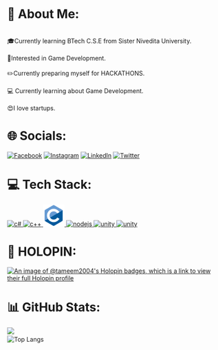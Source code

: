 # 💫 About Me:
<br>🎓Currently learning BTech C.S.E from Sister Nivedita University.<br><br>👀Interested in Game Development.<br><br>✏️Currently preparing myself for HACKATHONS.<br><br>💻 Currently learning about Game Development.<br><br>😍I love startups.<br>


# 🌐 Socials:
[![Facebook](https://img.shields.io/badge/Facebook-%231877F2.svg?logo=Facebook&logoColor=white)](https://www.facebook.com/mdtameem.gazi.9?mibextid=ZbWKwL) [![Instagram](https://img.shields.io/badge/Instagram-%23E4405F.svg?logo=Instagram&logoColor=white)](http://www.instagram.com/mdtameemgazi) [![LinkedIn](https://img.shields.io/badge/LinkedIn-%230077B5.svg?logo=linkedin&logoColor=white)](https://www.linkedin.com/in/muhammad-tameem-gazi-26893a22a/?utm_source=share&utm_campaign=share_via&utm_content=profile&utm_medium=android_app) [![Twitter](https://img.shields.io/badge/Twitter-%231DA1F2.svg?logo=Twitter&logoColor=white)](https://twitter.com/tameem_gazi?t=nN73tKDfIGU-ZAy3KN9Dbw&s=09)

# 💻 Tech Stack:
<a href="https://dotnet.microsoft.com/en-us/languages/csharp">
   <img src="https://www.netgen.co.za/wp-content/uploads/2022/03/C-image-for-Netgen.png" alt="c#" width="50" height="50"/>
</a>
<a href="https://www.geeksforgeeks.org/c-plus-plus/">  
    <img src="https://global-uploads.webflow.com/6047a9e35e5dc54ac86ddd90/63065002ce321b529d375e07_2e261bcd.png" alt="c++" width="50" height="50"/> 
</a>
<a href="https://www.geeksforgeeks.org/c-programming-language/">
    <img src="https://raw.githubusercontent.com/devicons/devicon/master/icons/c/c-original.svg" alt="c" width="50" height="50"/> 
</a>
<a href="https://nodejs.org/en">
    <img src="https://cdn.icon-icons.com/icons2/2415/PNG/512/nodejs_original_logo_icon_146411.png" alt="nodejs" width="50" height="50"/> 
</a>
<a href="https://unity.com/">
    <img src="https://companieslogo.com/img/orig/U-ea48bc1d.png?t=1634728034" alt="unity" width="50" height="50"/> 
</a>
<a href="https://www.microsoft.com/en-IN/sql-server/sql-server-downloads">
    <img src="https://logodix.com/logo/696508.png" alt="unity" width="50" height="50"/> 
</a>

# 🐉 HOLOPIN:
[![An image of @tameem2004's Holopin badges, which is a link to view their full Holopin profile](https://holopin.me/tameem2004)](https://holopin.io/@tameem2004)

# 📊 GitHub Stats:
![](https://github-readme-streak-stats.herokuapp.com/?user=Tameem2004&theme=radical)<br/>
![Top Langs](https://github-readme-stats.vercel.app/api/top-langs/?username=Tameem2004&layout=donut-vertical&colour=black)<br/>
